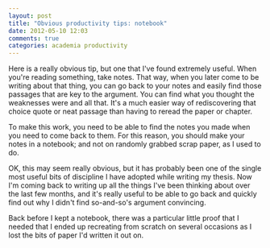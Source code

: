 ```yaml
---
layout: post
title: "Obvious productivity tips: notebook"
date: 2012-05-10 12:03
comments: true
categories: academia productivity
---
```

Here is a really obvious tip, 
but one that I've found extremely useful.
When you're reading something,
take notes.
That way, when you later come to be writing about that thing,
you can go back to your notes and easily find those passages
that are key to the argument.
You can find what you thought the weaknesses were and all that.
It's a much easier way of rediscovering that choice quote
or neat passage than having to reread the paper or chapter.

<!-- more -->

To make this work, 
you need to be able to find the notes you made
when you need to come back to them.
For this reason, 
you should make your notes in a notebook;
and not on randomly grabbed scrap paper,
as I used to do.

OK, this may seem really obvious,
but it has probably been one of the single most
useful bits of discipline I have adopted while
writing my thesis.
Now I'm coming back to writing up all the things I've been thinking about
over the last few months, 
and it's really useful to be able to go back and quickly find out
why I didn't find so-and-so's argument convincing.

Back before I kept a notebook,
there was a particular little proof that I needed
that I ended up recreating from scratch on several
occasions as I lost the bits of paper I'd written
it out on.
